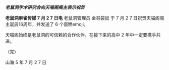 ***老鼠洞学术研究会向天喵阁阁主表示祝贺***



**老鼠洞麻雀传媒 7 月 2 7 日电** 老鼠洞管理员 金哥袋鼠 于 7 月 2 7 日祝贺天喵阁阁主诞辰16周年，并发送了 6 个蛋糕emoji。

  天喵阁始终是老鼠洞的可信赖的合作伙伴，在接下来的高中 2 年中一定要携手共进。

（完）

山海 5 年 7 月 2 7 日
